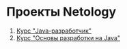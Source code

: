 # Проекты Netology

1. [Курс "Java-разработчик"](https://github.com/v-mgrgt/Netology/tree/main/JavaDevelopment)
2. [Курс "Основы разработки на Java"](https://github.com/v-mgrgt/Netology/tree/main/BasicsJavaProgramming)
